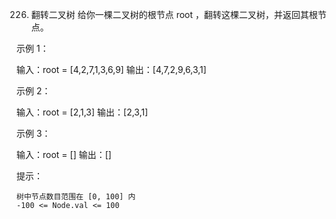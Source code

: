 226. 翻转二叉树
给你一棵二叉树的根节点 root ，翻转这棵二叉树，并返回其根节点。

 

示例 1：

输入：root = [4,2,7,1,3,6,9]
输出：[4,7,2,9,6,3,1]

示例 2：

输入：root = [2,1,3]
输出：[2,3,1]

示例 3：

输入：root = []
输出：[]

 

提示：

    树中节点数目范围在 [0, 100] 内
    -100 <= Node.val <= 100

